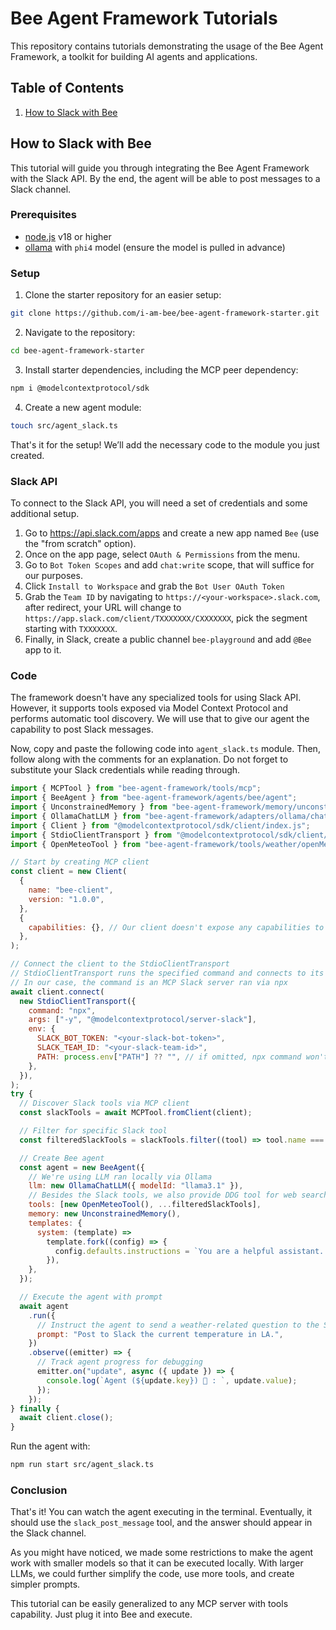 # Bee Agent Framework Tutorials

This repository contains tutorials demonstrating the usage of the Bee Agent Framework, a toolkit for building AI agents and applications.

## Table of Contents

1. [How to Slack with Bee](#how-to-slack-with-bee)

## How to Slack with Bee

This tutorial will guide you through integrating the Bee Agent Framework with the Slack API. By the end, the agent will be able to post messages to a Slack channel.

### Prerequisites

- [node.js](https://nodejs.org/) v18 or higher
- [ollama](https://ollama.com/) with `phi4` model (ensure the model is pulled in advance)

### Setup

1. Clone the starter repository for an easier setup:

```bash
git clone https://github.com/i-am-bee/bee-agent-framework-starter.git
```

2. Navigate to the repository:

```bash
cd bee-agent-framework-starter
```

3. Install starter dependencies, including the MCP peer dependency:

```bash
npm i @modelcontextprotocol/sdk
```

4. Create a new agent module:

```bash
touch src/agent_slack.ts
```

That's it for the setup! We’ll add the necessary code to the module you just created.

### Slack API

To connect to the Slack API, you will need a set of credentials and some additional setup.

1. Go to https://api.slack.com/apps and create a new app named `Bee` (use the "from scratch" option).
2. Once on the app page, select `OAuth & Permissions` from the menu.
3. Go to `Bot Token Scopes` and add `chat:write` scope, that will suffice for our purposes.
4. Click `Install to Workspace` and grab the `Bot User OAuth Token`
5. Grab the `Team ID` by navigating to `https://<your-workspace>.slack.com`, after redirect, your URL will change to `https://app.slack.com/client/TXXXXXXX/CXXXXXXX`, pick the segment starting with `TXXXXXXX`.
6. Finally, in Slack, create a public channel `bee-playground` and add `@Bee` app to it.

### Code

The framework doesn't have any specialized tools for using Slack API. However, it supports tools exposed via Model Context Protocol and performs automatic tool discovery. We will use that to give our agent the capability to post Slack messages.

Now, copy and paste the following code into `agent_slack.ts` module. Then, follow along with the comments for an explanation. Do not forget to substitute your Slack credentials while reading through.

```js
import { MCPTool } from "bee-agent-framework/tools/mcp";
import { BeeAgent } from "bee-agent-framework/agents/bee/agent";
import { UnconstrainedMemory } from "bee-agent-framework/memory/unconstrainedMemory";
import { OllamaChatLLM } from "bee-agent-framework/adapters/ollama/chat";
import { Client } from "@modelcontextprotocol/sdk/client/index.js";
import { StdioClientTransport } from "@modelcontextprotocol/sdk/client/stdio.js";
import { OpenMeteoTool } from "bee-agent-framework/tools/weather/openMeteo";

// Start by creating MCP client
const client = new Client(
  {
    name: "bee-client",
    version: "1.0.0",
  },
  {
    capabilities: {}, // Our client doesn't expose any capabilities to the server
  },
);

// Connect the client to the StdioClientTransport
// StdioClientTransport runs the specified command and connects to its I/O
// In our case, the command is an MCP Slack server ran via npx
await client.connect(
  new StdioClientTransport({
    command: "npx",
    args: ["-y", "@modelcontextprotocol/server-slack"],
    env: {
      SLACK_BOT_TOKEN: "<your-slack-bot-token>",
      SLACK_TEAM_ID: "<your-slack-team-id>",
      PATH: process.env["PATH"] ?? "", // if omitted, npx command won't get found
    },
  }),
);
try {
  // Discover Slack tools via MCP client
  const slackTools = await MCPTool.fromClient(client);

  // Filter for specific Slack tool
  const filteredSlackTools = slackTools.filter((tool) => tool.name === "slack_post_message");

  // Create Bee agent
  const agent = new BeeAgent({
    // We're using LLM ran locally via Ollama
    llm: new OllamaChatLLM({ modelId: "llama3.1" }),
    // Besides the Slack tools, we also provide DDG tool for web search
    tools: [new OpenMeteoTool(), ...filteredSlackTools],
    memory: new UnconstrainedMemory(),
    templates: {
      system: (template) =>
        template.fork((config) => {
          config.defaults.instructions = `You are a helpful assistant. When prompted to post to Slack, send messages to the "bee-playground" channel.`;
        }),
    },
  });

  // Execute the agent with prompt
  await agent
    .run({
      // Instruct the agent to send a weather-related question to the Slack
      prompt: "Post to Slack the current temperature in LA.",
    })
    .observe((emitter) => {
      // Track agent progress for debugging
      emitter.on("update", async ({ update }) => {
        console.log(`Agent (${update.key}) 🤖 : `, update.value);
      });
    });
} finally {
  await client.close();
}
```

Run the agent with:

```bash
npm run start src/agent_slack.ts
```

### Conclusion

That's it! You can watch the agent executing in the terminal. Eventually, it should use the `slack_post_message` tool, and the answer should appear in the Slack channel.

As you might have noticed, we made some restrictions to make the agent work with smaller models so that it can be executed locally. With larger LLMs, we could further simplify the code, use more tools, and create simpler prompts.

This tutorial can be easily generalized to any MCP server with tools capability. Just plug it into Bee and execute.
